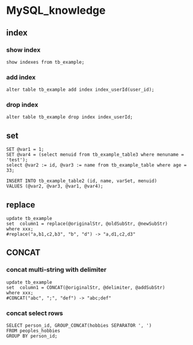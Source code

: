 # MySQL_knowledge

## index
### show index
```
show indexes from tb_example;
```
### add index
```
alter table tb_example add index index_userId(user_id);
```


### drop index
```
alter table tb_example drop index index_userId;
```

## set
```
SET @var1 = 1;
SET @var4 = (select menuid from tb_example_table3 where menuname = 'test');
select @var2 := id, @var3 := name from tb_example_table where age = 33;

INSERT INTO tb_example_table2 (id, name, varSet, menuid)
VALUES (@var2, @var3, @var1, @var4);
```

## replace
```
update tb_example
set  column1 = replace(@originalStr, @oldSubStr, @newSubStr)
where xxx;
#replace("a,b1,c2,b3", "b", "d") -> "a,d1,c2,d3"
```

## CONCAT
### concat multi-string with delimiter
```
update tb_example
set  column1 = CONCAT(@originalStr, @delimiter, @addSubStr)
where xxx;
#CONCAT("abc", ";", "def") -> "abc;def"
```
### concat select rows
```
SELECT person_id, GROUP_CONCAT(hobbies SEPARATOR ', ')
FROM peoples_hobbies
GROUP BY person_id;
```

